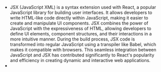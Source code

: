- JSX (JavaScript XML) is a syntax extension used with React, a popular JavaScript library for building user interfaces. It allows developers to write HTML-like code directly within JavaScript, making it easier to create and manipulate UI components. JSX combines the power of JavaScript with the expressiveness of HTML, allowing developers to define UI elements, component structures, and their interactions in a more intuitive manner. During the build process, JSX code is transformed into regular JavaScript using a transpiler like Babel, which makes it compatible with browsers. This seamless integration between JavaScript and JSX has contributed significantly to React's popularity and efficiency in creating dynamic and interactive web applications.
-